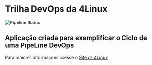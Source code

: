 # Trilha DevOps da 4Linux

<!-- Altere a Flag abaixo com sua URL do seu usuário do Github -->

![Pipeline Status](https://github.com/alsantosss/DevOpsLab-HelloWorld/actions/workflows/pipeline.yml/badge.svg) 



## Aplicação criada para exemplificar o Ciclo de uma PipeLine DevOps


Para maiores informações acesse o [Site da 4Linux](https://www.4linux.com.br/cursos/devops)
